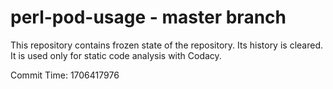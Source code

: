 # perl-pod-usage - master branch

This repository contains frozen state of the repository.
Its history is cleared. It is used only for static code
analysis with Codacy.

Commit Time: 1706417976